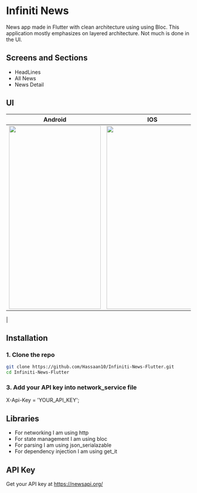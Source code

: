 
# Infiniti News
News app made in Flutter with clean architecture using using Bloc. This application mostly emphasizes on layered architecture. Not much is done in the UI.

## Screens and Sections
- HeadLines
- All News
- News Detail


## UI
|                     Android                     |                     IOS                     | 
|:----------------------------------------------:|:--------------------------------------------:|
|  <img src="https://github.com/user-attachments/assets/a76bd3ba-b34c-4710-a63b-3e66133d5ae8" width="250" height="500"/>  | <img src="https://github.com/user-attachments/assets/535b2479-4676-4325-be5e-3327308ae0c2" width="250" height="500"/>
 |


## Installation
### 1. Clone the repo
```bash
git clone https://github.com/Hassaan10/Infiniti-News-Flutter.git
cd Infiniti-News-Flutter
```

### 3. Add your API key into network_service file
X-Api-Key = 'YOUR_API_KEY';



## Libraries
- For networking I am using http
- For state management I am using bloc
- For parsing I am using json_serialazable
- For dependency injection I am using get_it

## API Key
Get your API key at https://newsapi.org/


